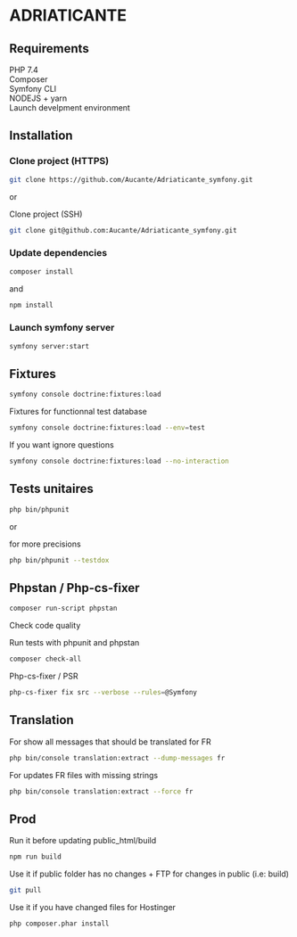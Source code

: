 
# ADRIATICANTE

## Requirements
PHP 7.4  
Composer  
Symfony CLI  
NODEJS + yarn  
Launch develpment environment  

## Installation

### Clone project (HTTPS)
```bash
git clone https://github.com/Aucante/Adriaticante_symfony.git
```
or

Clone project (SSH)
```bash
git clone git@github.com:Aucante/Adriaticante_symfony.git
```

### Update dependencies

```bash
composer install 
```
and

```bash
npm install
```

### Launch symfony server
```bash
symfony server:start  
```
## Fixtures

```bash
symfony console doctrine:fixtures:load  
```
Fixtures for functionnal test database
```bash
symfony console doctrine:fixtures:load --env=test 
```

If you want ignore questions
```bash
symfony console doctrine:fixtures:load --no-interaction 
```

## Tests unitaires  

```bash
php bin/phpunit
```

or

for more precisions
```bash
php bin/phpunit --testdox 
```

## Phpstan / Php-cs-fixer

```bash
composer run-script phpstan  
```

Check code quality

Run tests with phpunit and phpstan 
```bash
composer check-all 
``` 

Php-cs-fixer / PSR

```bash
php-cs-fixer fix src --verbose --rules=@Symfony
```

## Translation  

For show all messages that should be translated for FR
```bash
php bin/console translation:extract --dump-messages fr 
```

For updates FR files with missing strings
```bash
php bin/console translation:extract --force fr 
```

## Prod

Run it before updating public_html/build
```bash
npm run build 
```

Use it if  public folder has no changes + FTP for changes in public (i.e: build)
```bash
git pull 
```
Use it if you have changed files for Hostinger
```bash
php composer.phar install 
```
